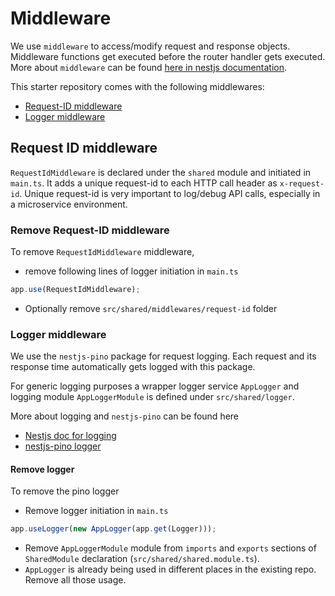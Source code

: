 # Middleware

We use `middleware` to access/modify request and response objects. Middleware functions
get executed before the router handler gets executed. More about `middleware` can be
found [here in nestjs documentation](https://docs.nestjs.com/middleware).

This starter repository comes with the following middlewares:

- [Request-ID middleware](#request-ID-middleware)
- [Logger middleware](#logger-middleware)

## Request ID middleware

`RequestIdMiddleware` is declared under the `shared` module and initiated in `main.ts`.
It adds a unique request-id to each HTTP call header as `x-request-id`. Unique
request-id is very important to log/debug API calls, especially in a microservice
environment.

### Remove Request-ID middleware

To remove `RequestIdMiddleware` middleware,

- remove following lines of logger initiation in `main.ts`

```typescript
app.use(RequestIdMiddleware);
```

- Optionally remove `src/shared/middlewares/request-id` folder

### Logger middleware

We use the `nestjs-pino` package for request logging. Each request and its response time
automatically gets logged with this package.

For generic logging purposes a wrapper logger service `AppLogger` and logging module
`AppLoggerModule` is defined under `src/shared/logger`.

More about logging and `nestjs-pino` can be found here

- [Nestjs doc for logging](https://docs.nestjs.com/techniques/logger)
- [nestjs-pino logger](https://github.com/iamolegga/nestjs-pino)

#### Remove logger

To remove the pino logger

- Remove logger initiation in `main.ts`

```typescript
app.useLogger(new AppLogger(app.get(Logger)));
```

- Remove `AppLoggerModule` module from `imports` and `exports` sections of `SharedModule`
declaration (`src/shared/shared.module.ts`).
- `AppLogger` is already being used in different places in the existing repo.
Remove all those usage.
